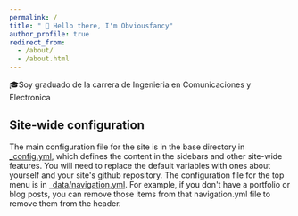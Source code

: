 ```yaml
---
permalink: /
title: " 👋 Hello there, I'm Obviousfancy"
author_profile: true
redirect_from: 
  - /about/
  - /about.html
---
```

🎓Soy graduado de la carrera de Ingenieria en Comunicaciones y Electronica

Site-wide configuration
------
The main configuration file for the site is in the base directory in [_config.yml](https://github.com/academicpages/academicpages.github.io/blob/master/_config.yml), which defines the content in the sidebars and other site-wide features. You will need to replace the default variables with ones about yourself and your site's github repository. The configuration file for the top menu is in [_data/navigation.yml](https://github.com/academicpages/academicpages.github.io/blob/master/_data/navigation.yml). For example, if you don't have a portfolio or blog posts, you can remove those items from that navigation.yml file to remove them from the header. 
